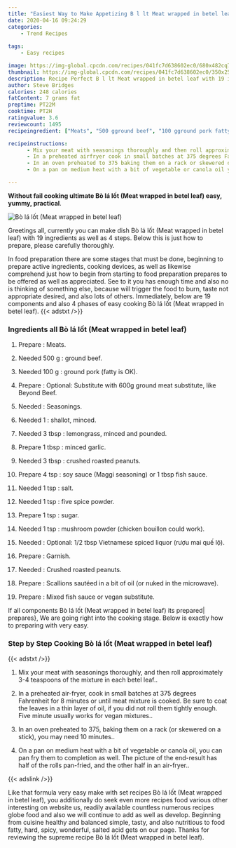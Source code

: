 ```yaml
---
title: "Easiest Way to Make Appetizing B l lt Meat wrapped in betel leaf"
date: 2020-04-16 09:24:29
categories:
    - Trend Recipes
    
tags:
    - Easy recipes

image: https://img-global.cpcdn.com/recipes/041fc7d638602ec0/680x482cq70/bo-la-lốt-meat-wrapped-in-betel-leaf-recipe-main-photo.jpg
thumbnail: https://img-global.cpcdn.com/recipes/041fc7d638602ec0/350x250cq70/bo-la-lốt-meat-wrapped-in-betel-leaf-recipe-main-photo.jpg
description: Recipe Perfect B l lt Meat wrapped in betel leaf with 19 ingredients and 4 stages of easy cooking.
author: Steve Bridges
calories: 248 calories
fatContent: 7 grams fat
preptime: PT22M
cooktime: PT2H
ratingvalue: 3.6
reviewcount: 1495
recipeingredient: ["Meats", "500 gground beef", "100 gground pork fatty is OK", "Optional Substitute with 600g ground meat substitute like Beyond Beef", "Seasonings", "1shallot minced", "3 tbsplemongrass minced and pounded", "1 tbspminced garlic", "3 tbspcrushed roasted peanuts", "4 tspsoy sauce Maggi seasoning or 1 tbsp fish sauce", "1 tspsalt", "1 tspfive spice powder", "1 tspsugar", "1 tspmushroom powder chicken bouillon could work", "Optional 12 tbsp Vietnamese spiced liquor ru mai qu l", "Garnish", "Crushed roasted peanuts", "Scallions sauted in a bit of oil or nuked in the microwave", "Mixed fish sauce or vegan substitute"]

recipeinstructions: 
      - Mix your meat with seasonings thoroughly and then roll approximately 34 teaspoons of the mixture in each betel leaf 
      - In a preheated airfryer cook in small batches at 375 degrees Fahrenheit for 8 minutes or until meat mixture is cooked Be sure to coat the leaves in a thin layer of oil if you did not roll them tightly enough Five minute usually works for vegan mixtures 
      - In an oven preheated to 375 baking them on a rack or skewered on a stick you may need 10 minutes 
      - On a pan on medium heat with a bit of vegetable or canola oil you can pan fry them to completion as well The picture of the endresult has half of the rolls panfried and the other half in an airfryer

---
```




**Without fail cooking ultimate Bò lá lốt (Meat wrapped in betel leaf) easy, yummy, practical**. 


![Bò lá lốt (Meat wrapped in betel leaf)](https://img-global.cpcdn.com/recipes/041fc7d638602ec0/680x482cq70/bo-la-lốt-meat-wrapped-in-betel-leaf-recipe-main-photo.jpg "Bò lá lốt (Meat wrapped in betel leaf)")




Greetings all, currently you can make dish Bò lá lốt (Meat wrapped in betel leaf) with 19 ingredients as well as 4 steps. Below this is just how to prepare, please carefully thoroughly.

In food preparation there are some stages that must be done, beginning to prepare active ingredients, cooking devices, as well as likewise comprehend just how to begin from starting to food preparation prepares to be offered as well as appreciated. See to it you has enough time and also no is thinking of something else, because will trigger the food to burn, taste not appropriate desired, and also lots of others. Immediately, below are 19 components and also 4 phases of easy cooking Bò lá lốt (Meat wrapped in betel leaf).
{{< adstxt />}}

### Ingredients all Bò lá lốt (Meat wrapped in betel leaf)


1. Prepare  : Meats.

1. Needed 500 g : ground beef.

1. Needed 100 g : ground pork (fatty is OK).

1. Prepare  : Optional: Substitute with 600g ground meat substitute, like Beyond Beef.

1. Needed  : Seasonings.

1. Needed 1 : shallot, minced.

1. Needed 3 tbsp : lemongrass, minced and pounded.

1. Prepare 1 tbsp : minced garlic.

1. Needed 3 tbsp : crushed roasted peanuts.

1. Prepare 4 tsp : soy sauce (Maggi seasoning) or 1 tbsp fish sauce.

1. Needed 1 tsp : salt.

1. Needed 1 tsp : five spice powder.

1. Prepare 1 tsp : sugar.

1. Needed 1 tsp : mushroom powder (chicken bouillon could work).

1. Needed  : Optional: 1/2 tbsp Vietnamese spiced liquor (rượu mai quế lộ).

1. Prepare  : Garnish.

1. Needed  : Crushed roasted peanuts.

1. Prepare  : Scallions sautéed in a bit of oil (or nuked in the microwave).

1. Prepare  : Mixed fish sauce or vegan substitute.



If all components Bò lá lốt (Meat wrapped in betel leaf) its prepared| prepares}, We are going right into the cooking stage. Below is exactly how to preparing with very easy.

### Step by Step Cooking Bò lá lốt (Meat wrapped in betel leaf)

{{< adstxt />}}


1. Mix your meat with seasonings thoroughly, and then roll approximately 3-4 teaspoons of the mixture in each betel leaf..



1. In a preheated air-fryer, cook in small batches at 375 degrees Fahrenheit for 8 minutes or until meat mixture is cooked. Be sure to coat the leaves in a thin layer of oil, if you did not roll them tightly enough. Five minute usually works for vegan mixtures..



1. In an oven preheated to 375, baking them on a rack (or skewered on a stick), you may need 10 minutes..



1. On a pan on medium heat with a bit of vegetable or canola oil, you can pan fry them to completion as well. The picture of the end-result has half of the rolls pan-fried, and the other half in an air-fryer..





{{< adslink />}}

Like that formula very easy make with set recipes Bò lá lốt (Meat wrapped in betel leaf), you additionally do seek even more recipes food various other interesting on website us, readily available countless numerous recipes globe food and also we will continue to add as well as develop. Beginning from cuisine healthy and balanced simple, tasty, and also nutritious to food fatty, hard, spicy, wonderful, salted acid gets on our page. Thanks for reviewing the supreme recipe Bò lá lốt (Meat wrapped in betel leaf).
